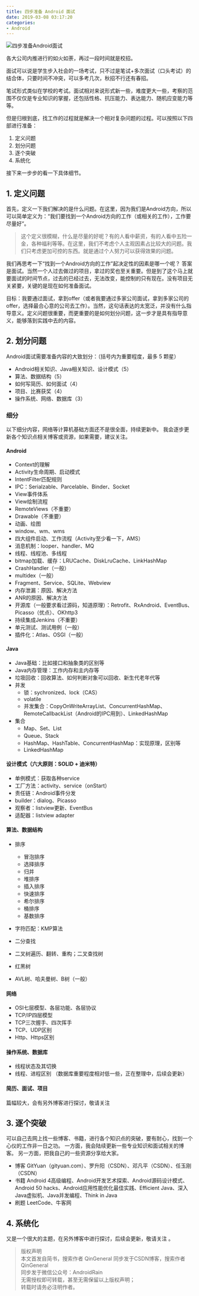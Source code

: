 ```yaml
---
title: 四步准备 Android 面试
date: 2019-03-08 03:17:20
categories: 
- Android
---
```


![四步准备Android面试](http://upload-images.jianshu.io/upload_images/1214187-053e3709d42521dd.jpg?imageMogr2/auto-orient/strip%7CimageView2/2/w/1240)

各大公司内推进行的如火如荼，再过一段时间就是校招。

面试可以说是学生步入社会的一场考试，只不过是笔试+多次面试（口头考试）的结合体，只要时间不冲突，可以多考几次，秋招不行还有春招。

笔试形式类似在学校的考试。面试相对来说形式新一些，难度更大一些，考察的范围不仅仅是专业知识的掌握，还包括性格、抗压能力、表达能力、随机应变能力等等。

但是归根到底，找工作的过程就是解决一个相对复杂问题的过程。可以按照以下四部进行准备：

1. 定义问题
2. 划分问题
3. 逐个突破
4. 系统化

接下来一步步的看一下具体细节。

## 1. 定义问题

首先，定义一下我们解决的是什么问题。在这里，因为我们是Android方向，所以可以简单定义为：“我们要找到一个Android方向的工作（或相关的工作），工作要尽量好”。

> 这个定义很模糊，什么是尽量的好呢？有的人看中薪资，有的人看中五险一金，各种福利等等。在这里，我们不考虑个人主观因素占比较大的问题。我们只考虑更加可控的东西。就是通过个人努力可以获得效果的问题。  

我们再思考一下“找到一个Android方向的工作”起决定性的因素是哪一个呢？
答案是面试。当然一个人过去做过的项目，拿过的奖也至关重要。但是到了这个马上就要面试的时间节点，过去的已经过去，无法改变，能控制的只有现在。没有项目无关紧要，关键的是现在如何准备面试。

目标：我要通过面试，拿到offer（或者我要通过多家公司面试，拿到多家公司的offer，选择最合心意的公司去工作）。当然，这句话表达的太宽泛，并没有什么指导意义。定义问题很重要，而更重要的是如何划分问题，这一步才是具有指导意义，能够落到实践中去的内容。

## 2. 划分问题

Android面试需要准备内容的大致划分：（括号内为重要程度，最多 5 颗星）

- Android相关知识、Java相关知识、设计模式（5）
- 算法、数据结构（5）
- 如何写简历、如何面试（4）
- 项目、比赛获奖（4）
- 操作系统、网络、数据库（3）

### 细分

以下细分内容，网络等计算机基础方面还不是很全面，持续更新中。
我会逐步更新各个知识点相关博客或资源，如果需要，建议关注。

#### Android

- Context的理解
- Activity生命周期、启动模式
- IntentFilter匹配规则
- IPC：Serialzable、Parcelable、Binder、Socket
- View事件体系
- View绘制流程
- RemoteViews（不重要）
- Drawable（不重要）
- 动画、绘图
- window、wm、wms
- 四大组件启动、工作流程（Activity至少看一下，AMS）
- 消息机制：looper、handler、MQ
- 线程、线程池、多线程
- bitmap加载、缓存：LRUCache、DiskLruCache、LinkHashMap
- CrashHandler（一般）
- multidex（一般）
- Fragment、Service、SQLite、Webview
- 内存泄漏：原因、解决方法
- ANR的原因、解决方法
- 开源库（一般要求看过源码，知道原理）：Retrofit、RxAndroid、EventBus、Picasso（优点）、OKhttp3
- 持续集成Jenkins（不重要）
- 单元测试、测试用例（一般）
- 插件化：Atlas、OSGI（一般）

#### Java

- Java基础：比如接口和抽象类的区别等
- Java内存管理：工作内存和主内存等
- 垃圾回收：回收算法、如何判断对象可以回收、新生代老年代等
- 并发
  - 锁：sychronized、lock（CAS）
  - volatile
  - 并发集合：CopyOnWriteArrayList、ConcurrentHashMap、RemoteCallbackList（Android的IPC用到）、LinkedHashMap
- 集合
  - Map、Set、List
  - Queue、Stack
  - HashMap、HashTable、ConcurrentHashMap：实现原理，区别等
  - LinkedHashMap

#### 设计模式（六大原则：SOLID + 迪米特）

- 单例模式：获取各种service
- 工厂方法：activity、service（onStart）
- 责任链：Android事件分发
- builder：dialog、Picasso
- 观察者：listview更新、EventBus
- 适配器：listview adapter

#### 算法、数据结构

- 排序
  - 冒泡排序
  - 选择排序
  - 归并
  - 堆排序
  - 插入排序
  - 快速排序
  - 希尔排序
  - 桶排序
  - 基数排序

- 字符匹配：KMP算法
- 二分查找
- 二叉树遍历、翻转、重构；二叉查找树
- 红黑树
- AVL树、哈夫曼树、B树（一般）

#### 网络

- OSI七层模型、各层功能、各层协议
- TCP/IP四层模型
- TCP三次握手、四次挥手
- TCP、UDP区别
- Http、Https区别

#### 操作系统、数据库

- 线程状态及其切换
- 线程、进程区别
（数据库重要程度相对低一些，正在整理中，后续会更新）

#### 简历、面试、项目

篇幅较大，会有另外博客进行探讨，敬请关注

## 3. 逐个突破

可以自己去网上找一些博客、书籍，进行各个知识点的突破，要有耐心，找到一个心仪的工作非一日之功。
一方面，我会陆续更新一些专业知识和面试相关的博客。
另一方面，把我自己的一些资源分享给大家。

- 博客
GitYuan（gityuan.com）、罗升阳（CSDN）、邓凡平（CSDN）、任玉刚（CSDN）
- 书籍
Android 4高级编程、Android开发艺术探索、Android源码设计模式、Android 50 hacks、Android应用性能优化最佳实践、Efficient Java、深入Java虚拟机、Java并发编程、Think in Java
- 刷题
LeetCode、牛客网

## 4. 系统化

又是一个很大的主题，在另外博客中进行探讨，后续会更新，敬请关注 。

>版权声明  
本文首发自简书，搜索作者 QinGeneral
同步发于CSDN博客，搜索作者 QinGeneral  
同步发于微信公众号：AndroidRain  
无需授权即可转载，甚至无需保留以上版权声明；  
转载时请务必注明作者。